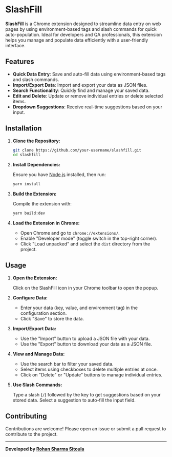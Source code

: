 # SlashFill

**SlashFill** is a Chrome extension designed to streamline data entry on web pages by using environment-based tags and slash commands for quick auto-population. Ideal for developers and QA professionals, this extension helps you manage and populate data efficiently with a user-friendly interface.

## Features

- **Quick Data Entry**: Save and auto-fill data using environment-based tags and slash commands.
- **Import/Export Data**: Import and export your data as JSON files.
- **Search Functionality**: Quickly find and manage your saved data.
- **Edit and Delete**: Update or remove individual entries or delete selected items.
- **Dropdown Suggestions**: Receive real-time suggestions based on your input.

## Installation

1. **Clone the Repository:**

   ```bash
   git clone https://github.com/your-username/slashfill.git
   cd slashfill
   ```

2. **Install Dependencies:**

   Ensure you have [Node.js](https://nodejs.org/) installed, then run:

   ```bash
   yarn install
   ```

3. **Build the Extension:**

   Compile the extension with:

   ```bash
   yarn build:dev
   ```

4. **Load the Extension in Chrome:**

   - Open Chrome and go to `chrome://extensions/`.
   - Enable "Developer mode" (toggle switch in the top-right corner).
   - Click "Load unpacked" and select the `dist` directory from the project.

## Usage

1. **Open the Extension:**

   Click on the SlashFill icon in your Chrome toolbar to open the popup.

2. **Configure Data:**

   - Enter your data (key, value, and environment tag) in the configuration section.
   - Click "Save" to store the data.

3. **Import/Export Data:**

   - Use the "Import" button to upload a JSON file with your data.
   - Use the "Export" button to download your data as a JSON file.

4. **View and Manage Data:**

   - Use the search bar to filter your saved data.
   - Select items using checkboxes to delete multiple entries at once.
   - Click on "Delete" or "Update" buttons to manage individual entries.

5. **Use Slash Commands:**

   Type a slash (`/`) followed by the key to get suggestions based on your stored data. Select a suggestion to auto-fill the input field.


## Contributing

Contributions are welcome! Please open an issue or submit a pull request to contribute to the project.

---

**Developed by [Rohan Sharma Sitoula](https://github.com/rohansharmasitoula)**
